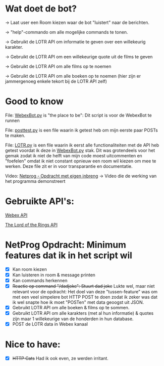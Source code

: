# Wat doet de bot?

-> Laat user een Room kiezen waar de bot "luistert" naar de berichten.

-> "help"-commando om alle mogelijke commands te tonen.

-> Gebruikt de LOTR API om informatie te geven over een willekeurig karakter.

-> Gebruikt de LOTR API om een willekeurige quote uit de films te geven

-> Gebruikt de LOTR API om alle films op te noemen

-> Gebruikt de LOTR API om alle boeken op te noemen (hier zijn er jammergenoeg enkele tekort bij de LOTR API zelf)


# Good to know

File: [WebexBot.py](https://github.com/LievenGeryl/NetProg/blob/main/WebexBot.py) is "the place to be": Dit script is voor de WebexBot te runnen 

File: [posttest.py](https://github.com/LievenGeryl/NetProg/blob/main/posttest.py) is een file waarin ik getest heb om mijn eerste paar POSTs te maken.

File: [LOTR.py](https://github.com/LievenGeryl/NetProg/blob/main/LOTR.py) is een file waarin ik eerst alle functionaliteiten met de API heb getest voordat ik deze in [WebexBot.py](https://github.com/LievenGeryl/NetProg/blob/main/WebexBot.py) stak. Dit was grotendeels voor het gemak zodat ik niet de helft van mijn code moest uitcommenten en "foefelen" omdat ik niet constant opnieuw een room wil kiezen om mee te werken. Deze file zit er in voor transparantie en documentatie.

Video: [Netprog - Opdracht met eigen inbreng](https://youtu.be/sx6DpznuWNw) -> Video die de werking van het programma demonstreert

# Gebruikte API's:

[Webex API](https://developer.webex.com/docs/platform-introduction)

[The Lord of the Rings API](https://the-one-api.dev/)

# NetProg Opdracht: Minimum features dat ik in het script wil

- [X] Kan room kiezen
- [X] Kan luisteren in room & message printen
- [X] Kan commands herkennen
- [X] ~~Reactie op command "/dadjoke": Stuurt dad joke~~ Lukte wel, maar niet relevant voor de opdracht: Het doel van deze "tussen-feature" was om met een veel simpelere bot HTTP POST te doen zodat ik zeker was dat ik wel snapte hoe ik moet "POSTen" met data geoogst uit JSON.
- [X] Gebruikt LOTR API om alle boeken & films op te sommen. 
- [X] Gebruikt LOTR API om alle karakters (met al hun informatie) & quotes zijn maar 1 willekeurige van de honderden in hun database.
- [X] POST de LOTR data in Webex kanaal

# Nice to have:
- [X] ~~HTTP Cats~~ Had ik ook even, ze werden irritant.


